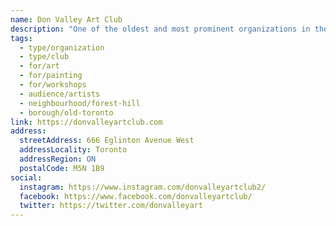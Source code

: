 ```yaml
---
name: Don Valley Art Club
description: "One of the oldest and most prominent organizations in the Toronto arts community, founded in 1948. Starting out as a small group of East York artists, the club has grown to over 200 active members who create original paintings, drawings, and sketches. Offers weekly programs including Thursday Art Night demonstrations, Portrait Poses sessions, workshops, Plein Air events, and regular exhibitions at Todmorden Gallery."
tags:
  - type/organization
  - type/club
  - for/art
  - for/painting
  - for/workshops
  - audience/artists
  - neighbourhood/forest-hill
  - borough/old-toronto
link: https://donvalleyartclub.com
address:
  streetAddress: 666 Eglinton Avenue West
  addressLocality: Toronto
  addressRegion: ON
  postalCode: M5N 1B9
social:
  instagram: https://www.instagram.com/donvalleyartclub2/
  facebook: https://www.facebook.com/donvalleyartclub/
  twitter: https://twitter.com/donvalleyart
---
```

